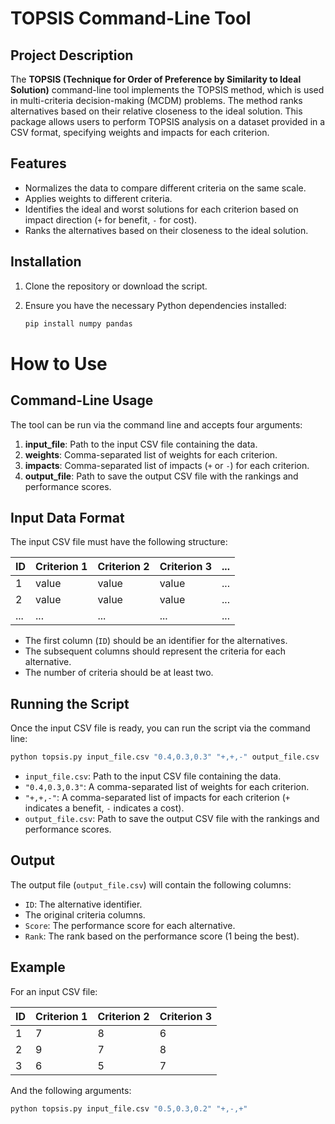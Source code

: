 # TOPSIS Command-Line Tool

## Project Description

The **TOPSIS (Technique for Order of Preference by Similarity to Ideal Solution)** command-line tool implements the TOPSIS method, which is used in multi-criteria decision-making (MCDM) problems. The method ranks alternatives based on their relative closeness to the ideal solution. This package allows users to perform TOPSIS analysis on a dataset provided in a CSV format, specifying weights and impacts for each criterion.

## Features

- Normalizes the data to compare different criteria on the same scale.
- Applies weights to different criteria.
- Identifies the ideal and worst solutions for each criterion based on impact direction (`+` for benefit, `-` for cost).
- Ranks the alternatives based on their closeness to the ideal solution.

## Installation

1. Clone the repository or download the script.
2. Ensure you have the necessary Python dependencies installed:

   ```bash
   pip install numpy pandas

# How to Use

## Command-Line Usage

The tool can be run via the command line and accepts four arguments:

1. **input_file**: Path to the input CSV file containing the data.
2. **weights**: Comma-separated list of weights for each criterion.
3. **impacts**: Comma-separated list of impacts (`+` or `-`) for each criterion.
4. **output_file**: Path to save the output CSV file with the rankings and performance scores.

## Input Data Format

The input CSV file must have the following structure:

| ID  | Criterion 1 | Criterion 2 | Criterion 3 | ... |
|-----|-------------|-------------|-------------|-----|
| 1   | value       | value       | value       | ... |
| 2   | value       | value       | value       | ... |
| ... | ...         | ...         | ...         | ... |

- The first column (`ID`) should be an identifier for the alternatives.
- The subsequent columns should represent the criteria for each alternative.
- The number of criteria should be at least two.

## Running the Script

Once the input CSV file is ready, you can run the script via the command line:

```bash
python topsis.py input_file.csv "0.4,0.3,0.3" "+,+,-" output_file.csv

```
- `input_file.csv`: Path to the input CSV file containing the data.
- `"0.4,0.3,0.3"`: A comma-separated list of weights for each criterion.
- `"+,+,-"`: A comma-separated list of impacts for each criterion (`+` indicates a benefit, `-` indicates a cost).
- `output_file.csv`: Path to save the output CSV file with the rankings and performance scores.

## Output

The output file (`output_file.csv`) will contain the following columns:

- `ID`: The alternative identifier.
- The original criteria columns.
- `Score`: The performance score for each alternative.
- `Rank`: The rank based on the performance score (1 being the best).

## Example

For an input CSV file:

| ID  | Criterion 1 | Criterion 2 | Criterion 3 |
|-----|-------------|-------------|-------------|
| 1   | 7           | 8           | 6           |
| 2   | 9           | 7           | 8           |
| 3   | 6           | 5           | 7           |

And the following arguments:

```bash
python topsis.py input_file.csv "0.5,0.3,0.2" "+,-,+"
